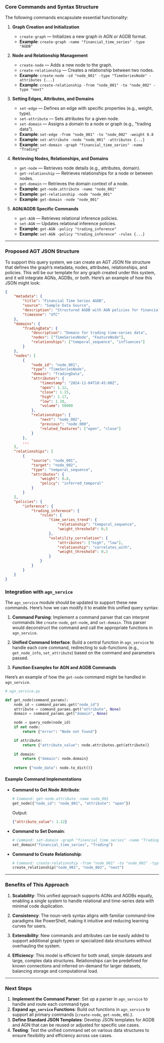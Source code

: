 ### Core Commands and Syntax Structure

The following commands encapsulate essential functionality:

1. **Graph Creation and Initialization**
   - `create-graph` — Initializes a new graph in AGN or AGDB format.
   - **Example**: `create-graph -name "financial_time_series" -type "AGDB"`

2. **Node and Relationship Management**
   - `create-node` — Adds a new node to the graph.
   - `create-relationship` — Creates a relationship between two nodes.
   - **Example**: `create-node -id "node_001" -type "TimeSeriesNode" -attributes {...}`
   - **Example**: `create-relationship -from "node_001" -to "node_002" -type "next"`

3. **Setting Edges, Attributes, and Domains**
   - `set-edge` — Defines an edge with specific properties (e.g., weight, type).
   - `set-attribute` — Sets attributes for a given node.
   - `set-domain` — Assigns a domain to a node or graph (e.g., "trading data").
   - **Example**: `set-edge -from "node_001" -to "node_002" -weight 0.8`
   - **Example**: `set-attribute -node "node_001" -attributes {...}`
   - **Example**: `set-domain -graph "financial_time_series" -name "Trading"`

4. **Retrieving Nodes, Relationships, and Domains**
   - `get-node` — Retrieves node details (e.g., attributes, domain).
   - `get-relationship` — Retrieves relationships for a node or between nodes.
   - `get-domain` — Retrieves the domain context of a node.
   - **Example**: `get-node.attribute -name "node_001"`
   - **Example**: `get-relationship -node "node_001"`
   - **Example**: `get-domain -node "node_001"`

5. **AGN/AGDB Specific Commands**
   - `get-AGN` — Retrieves relational inference policies.
   - `set-AGN` — Updates relational inference policies.
   - **Example**: `get-AGN -policy "trading_inference"`
   - **Example**: `set-AGN -policy "trading_inference" -rules {...}`

---

### Proposed AGT JSON Structure

To support this query system, we can create an AGT JSON file structure that defines the graph’s metadata, nodes, attributes, relationships, and policies. This will be our template for any graph created under this system, and it will integrate AGNs, AGDBs, or both. Here’s an example of how this JSON might look:

```json
{
    "metadata": {
        "title": "Financial Time Series AGDB",
        "source": "Sample Data Source",
        "description": "Structured AGDB with AGN policies for financial time-series data.",
        "timezone": "UTC"
    },
    "domains": {
        "TradingData": {
            "description": "Domain for trading time-series data",
            "nodes": ["TimeSeriesNode", "FeatureNode"],
            "relationships": ["temporal_sequence", "influences"]
        }
    },
    "nodes": [
        {
            "node_id": "node_001",
            "type": "TimeSeriesNode",
            "domain": "TradingData",
            "attributes": {
                "timestamp": "2024-11-04T10:45:00Z",
                "open": 1.12,
                "close": 1.15,
                "high": 1.17,
                "low": 1.10,
                "volume": 50000
            },
            "relationships": {
                "next": "node_002",
                "previous": "node_000",
                "related_features": ["open", "close"]
            }
        },
        ...
    ],
    "relationships": [
        {
            "source": "node_001",
            "target": "node_002",
            "type": "temporal_sequence",
            "attributes": {
                "weight": 0.8,
                "policy": "inferred_temporal"
            }
        }
    ],
    "policies": {
        "inference": {
            "trading_inference": {
                "rules": {
                    "time_series_trend": {
                        "relationship": "temporal_sequence",
                        "weight_threshold": 0.5
                    },
                    "volatility_correlation": {
                        "attributes": ["high", "low"],
                        "relationship": "correlates_with",
                        "weight_threshold": 0.3
                    }
                }
            }
        }
    }
}
```

### Integration with `agn_service`

The `agn_service` module should be updated to support these new commands. Here’s how we can modify it to enable this unified query syntax:

1. **Command Parsing**: Implement a command parser that can interpret commands like `create-node`, `get-node`, and `set-domain`. This parser would deconstruct the command and call the appropriate functions in `agn_service`.

2. **Unified Command Interface**: Build a central function in `agn_service` to handle each core command, redirecting to sub-functions (e.g., `get_node_info`, `set_attribute`) based on the command and parameters passed.

3. **Function Examples for AGN and AGDB Commands**

Here’s an example of how the `get-node` command might be handled in `agn_service`.

```python
# agn_service.py

def get_node(command_params):
    node_id = command_params.get("node_id")
    attribute = command_params.get("attribute", None)
    domain = command_params.get("domain", None)

    node = query_node(node_id)
    if not node:
        return {"error": "Node not found"}

    if attribute:
        return {"attribute_value": node.attributes.get(attribute)}
    
    if domain:
        return {"domain": node.domain}
    
    return {"node_data": node.to_dict()}
```

#### Example Command Implementations

- **Command to Get Node Attribute**:
   ```python
   # Command: get-node.attribute -name node_001
   get_node({"node_id": "node_001", "attribute": "open"})
   ```
   Output:
   ```json
   {"attribute_value": 1.12}
   ```

- **Command to Set Domain**:
   ```python
   # Command: set-domain -graph "financial_time_series" -name "Trading"
   set_domain("financial_time_series", "Trading")
   ```

- **Command to Create Relationship**:
   ```python
   # Command: create-relationship -from "node_001" -to "node_002" -type "next"
   create_relationship("node_001", "node_002", "next")
   ```

---

### Benefits of This Approach

1. **Scalability**: This unified approach supports AGNs and AGDBs equally, enabling a single system to handle relational and time-series data with minimal code duplication.

2. **Consistency**: The noun-verb syntax aligns with familiar command-line paradigms like PowerShell, making it intuitive and reducing learning curves for users.

3. **Extensibility**: New commands and attributes can be easily added to support additional graph types or specialized data structures without overhauling the system.

4. **Efficiency**: This model is efficient for both small, simple datasets and large, complex data structures. Relationships can be predefined for known connections and inferred on-demand for larger datasets, balancing storage and computational load.

---

### Next Steps

1. **Implement the Command Parser**: Set up a parser in `agn_service` to handle and route each command type.
2. **Expand `agn_service` Functions**: Build out functions in `agn_service` to support all primary commands (`create-node`, `get-node`, etc.).
3. **Define Standard JSON Templates**: Develop JSON templates for AGDB and AGN that can be reused or adjusted for specific use cases.
4. **Testing**: Test the unified command set on various data structures to ensure flexibility and efficiency across use cases.

